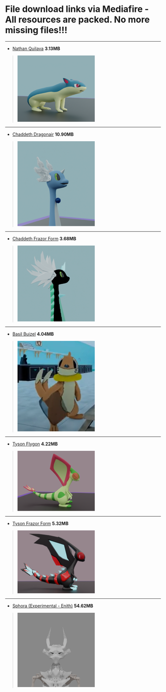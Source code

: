 # File download links via Mediafire - All resources are packed. No more missing files!!!


***
* [Nathan Quilava](https://www.mediafire.com/file/85tcqqhbq2klhsj/CharacterSets_Nathan.blend/file) **3.13MB** 
> [<img src="https://github.com/NeoEmberArt/Aslyis/blob/main/Characters/Icons/Nate.png" width="250"/>](https://www.mediafire.com/file/85tcqqhbq2klhsj/CharacterSets_Nathan.blend/file)


***
* [Chaddeth Dragonair](https://www.mediafire.com/file/hwvirzaehpce4fd/CharacterSets_Chaddeth.blend/file) **10.90MB**
> [<img src="https://github.com/NeoEmberArt/Aslyis/blob/main/Characters/Icons/ChaddethNormal.png?raw=true" width="250"/>](https://www.mediafire.com/file/hwvirzaehpce4fd/CharacterSets_Chaddeth.blend/file)


***
* [Chaddeth Frazor Form](https://www.mediafire.com/file/ny4o4ykmsbziqmu/CharacterSets_Chaddeth_FrazorForm.blend/file) **3.68MB**
> [<img src="https://github.com/NeoEmberArt/Aslyis/blob/main/Characters/Icons/ChaddethFrazor.png?raw=true" width="250"/>](https://www.mediafire.com/file/ny4o4ykmsbziqmu/CharacterSets_Chaddeth_FrazorForm.blend/file)


***
* [Basil Buizel](https://www.mediafire.com/file/mmuth1hvyhqpb4n/CharacterSets_Basil.blend/file) **4.04MB**
> [<img src="https://github.com/NeoEmberArt/Aslyis/blob/main/Characters/Icons/Basil.png?raw=true" width="250"/>](https://www.mediafire.com/file/mmuth1hvyhqpb4n/CharacterSets_Basil.blend/fil)


***
* [Tyson Flygon](https://www.mediafire.com/file/tvqu51tvx5inumy/CharacterSets_Tyson.blend/file) **4.22MB**
> [<img src="https://github.com/NeoEmberArt/Aslyis/blob/main/Characters/Icons/TysonNormal.png?raw=true" width="250"/>](https://www.mediafire.com/file/tvqu51tvx5inumy/CharacterSets_Tyson.blend/file)


***
* [Tyson Frazor Form](https://www.mediafire.com/file/9konz5sgdcjpvww/CharacterSets_Tyson_FrazorForm.blend/file) **5.32MB**
> [<img src="https://github.com/NeoEmberArt/Aslyis/blob/main/Characters/Icons/TysonFrazor.png?raw=true" width="250"/>](https://www.mediafire.com/file/9konz5sgdcjpvww/CharacterSets_Tyson_FrazorForm.blend/file)


***
* [Sphora (Experimental - Enith)](https://www.mediafire.com/file/qw1otbfa24on5qp/Sphora.blend/file) **54.62MB**
> [<img src="https://github.com/NeoEmberArt/Aslyis/blob/main/Characters/Icons/Sphora.png?raw=true" width="250"/>](https://www.mediafire.com/file/qw1otbfa24on5qp/Sphora.blend/file)
